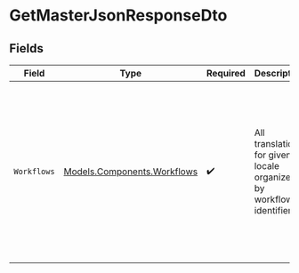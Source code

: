 # GetMasterJsonResponseDto


## Fields

| Field                                                                                                                                                                                                          | Type                                                                                                                                                                                                           | Required                                                                                                                                                                                                       | Description                                                                                                                                                                                                    | Example                                                                                                                                                                                                        |
| -------------------------------------------------------------------------------------------------------------------------------------------------------------------------------------------------------------- | -------------------------------------------------------------------------------------------------------------------------------------------------------------------------------------------------------------- | -------------------------------------------------------------------------------------------------------------------------------------------------------------------------------------------------------------- | -------------------------------------------------------------------------------------------------------------------------------------------------------------------------------------------------------------- | -------------------------------------------------------------------------------------------------------------------------------------------------------------------------------------------------------------- |
| `Workflows`                                                                                                                                                                                                    | [Models.Components.Workflows](../../Models/Components/Workflows.md)                                                                                                                                            | :heavy_check_mark:                                                                                                                                                                                             | All translations for given locale organized by workflow identifier                                                                                                                                             | {<br/>"welcome-email": {<br/>"welcome.title": "Welcome to our platform",<br/>"welcome.message": "Hello there!"<br/>},<br/>"password-reset": {<br/>"reset.title": "Reset your password",<br/>"reset.message": "Click the link to reset"<br/>}<br/>} |